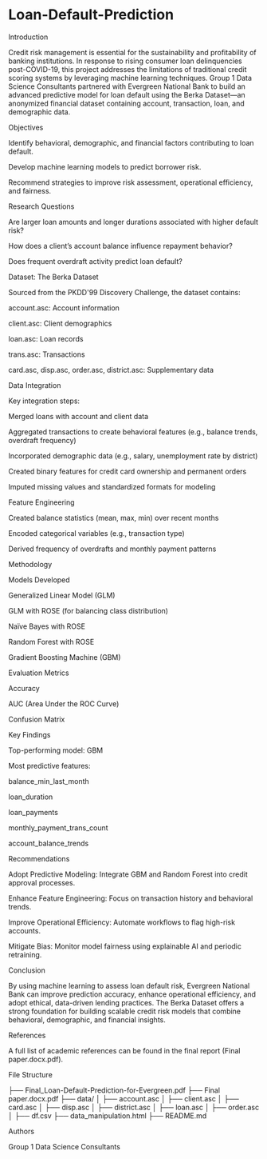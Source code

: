 # Loan-Default-Prediction
Introduction

Credit risk management is essential for the sustainability and profitability of banking institutions. In response to rising consumer loan delinquencies post-COVID-19, this project addresses the limitations of traditional credit scoring systems by leveraging machine learning techniques. Group 1 Data Science Consultants partnered with Evergreen National Bank to build an advanced predictive model for loan default using the Berka Dataset—an anonymized financial dataset containing account, transaction, loan, and demographic data.

Objectives

Identify behavioral, demographic, and financial factors contributing to loan default.

Develop machine learning models to predict borrower risk.

Recommend strategies to improve risk assessment, operational efficiency, and fairness.

Research Questions

Are larger loan amounts and longer durations associated with higher default risk?

How does a client’s account balance influence repayment behavior?

Does frequent overdraft activity predict loan default?

Dataset: The Berka Dataset

Sourced from the PKDD'99 Discovery Challenge, the dataset contains:

account.asc: Account information

client.asc: Client demographics

loan.asc: Loan records

trans.asc: Transactions

card.asc, disp.asc, order.asc, district.asc: Supplementary data

Data Integration

Key integration steps:

Merged loans with account and client data

Aggregated transactions to create behavioral features (e.g., balance trends, overdraft frequency)

Incorporated demographic data (e.g., salary, unemployment rate by district)

Created binary features for credit card ownership and permanent orders

Imputed missing values and standardized formats for modeling

Feature Engineering

Created balance statistics (mean, max, min) over recent months

Encoded categorical variables (e.g., transaction type)

Derived frequency of overdrafts and monthly payment patterns

Methodology

Models Developed

Generalized Linear Model (GLM)

GLM with ROSE (for balancing class distribution)

Naïve Bayes with ROSE

Random Forest with ROSE

Gradient Boosting Machine (GBM)

Evaluation Metrics

Accuracy

AUC (Area Under the ROC Curve)

Confusion Matrix

Key Findings

Top-performing model: GBM

Most predictive features:

balance_min_last_month

loan_duration

loan_payments

monthly_payment_trans_count

account_balance_trends

Recommendations

Adopt Predictive Modeling: Integrate GBM and Random Forest into credit approval processes.

Enhance Feature Engineering: Focus on transaction history and behavioral trends.

Improve Operational Efficiency: Automate workflows to flag high-risk accounts.

Mitigate Bias: Monitor model fairness using explainable AI and periodic retraining.

Conclusion

By using machine learning to assess loan default risk, Evergreen National Bank can improve prediction accuracy, enhance operational efficiency, and adopt ethical, data-driven lending practices. The Berka Dataset offers a strong foundation for building scalable credit risk models that combine behavioral, demographic, and financial insights.

References

A full list of academic references can be found in the final report (Final paper.docx.pdf).

File Structure

├── Final_Loan-Default-Prediction-for-Evergreen.pdf
├── Final paper.docx.pdf
├── data/
│   ├── account.asc
│   ├── client.asc
│   ├── card.asc
│   ├── disp.asc
│   ├── district.asc
│   ├── loan.asc
│   ├── order.asc
│   ├── df.csv
├── data_manipulation.html
├── README.md

Authors

Group 1 Data Science Consultants
